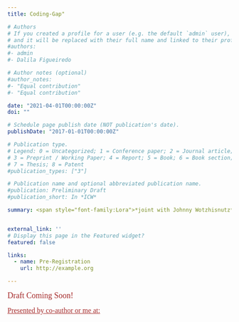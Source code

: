 ```yaml
---
title: Coding-Gap"

# Authors
# If you created a profile for a user (e.g. the default `admin` user), write the username (folder name) here
# and it will be replaced with their full name and linked to their profile.
#authors:
#- admin
#- Dalila Figueiredo

# Author notes (optional)
#author_notes:
#- "Equal contribution"
#- "Equal contribution"

date: "2021-04-01T00:00:00Z"
doi: ""

# Schedule page publish date (NOT publication's date).
publishDate: "2017-01-01T00:00:00Z"

# Publication type.
# Legend: 0 = Uncategorized; 1 = Conference paper; 2 = Journal article;
# 3 = Preprint / Working Paper; 4 = Report; 5 = Book; 6 = Book section;
# 7 = Thesis; 8 = Patent
#publication_types: ["3"]

# Publication name and optional abbreviated publication name.
#publication: Preliminary Draft
#publication_short: In *ICW*

summary: <span style="font-family:Lora">*joint with Johnny Wotzhisnutz*</span></br></br><p align="justify"><span style="font-family:Lora">Using data from Google Trends in Italy, we study research </br></br><ins>Presented at</ins>&colon;</span>


external_link: ''
# Display this page in the Featured widget?
featured: false

links:
  - name: Pre-Registration
    url: http://example.org

---
```


<span style="color:brown; font-family:Lora; font-size:18px">Draft Coming Soon!</span>

<span style="text-decoration: underline; color:brown; font-family:Lora; font-size:16px">Presented by co-author or me at:</span>
